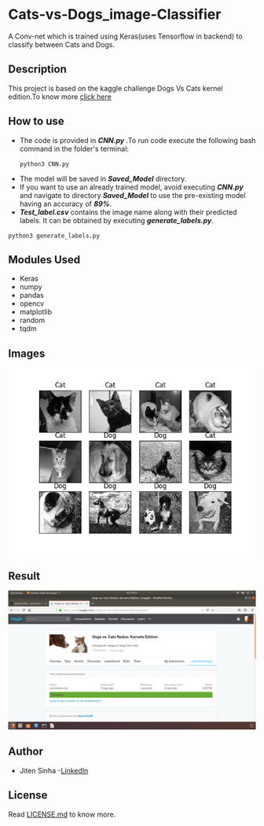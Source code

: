 # Cats-vs-Dogs_image-Classifier
A Conv-net which is trained using Keras(uses Tensorflow in backend) to classify between Cats and Dogs.

## Description
This project is based on the kaggle challenge Dogs Vs Cats kernel edition.To know more [click here](https://www.kaggle.com/c/dogs-vs-cats-redux-kernels-edition)

## How to use
- The code is provided in ***CNN.py*** .To run code execute the following bash command in the folder's terminal:
  ```
  python3 CNN.py
  ```
- The model will be saved in ***Saved_Model*** directory.
- If you want to use an already trained model, avoid executing ***CNN.py*** and navigate to directory ***Saved_Model*** to use the pre-existing model having an accuracy of ***89%***.
- ***Test_label.csv*** contains the image name along with their predicted labels. It can be obtained by executing ***generate_labels.py***.
```
python3 generate_labels.py
```
## Modules Used
- Keras
- numpy
- pandas
- opencv
- matplotlib
- random
- tqdm

## Images 
 ![picture](Figure_1.png)
 
 ## Result
![picture](Result.png)

## Author
- Jiten Sinha -[LinkedIn](https://www.linkedin.com/in/jiten-sinha-131043159/)

## License
Read [LICENSE.md](https://github.com/jitensinha98/Cats-vs-Dogs_image-Classifier/blob/master/LICENSE) to know more.
